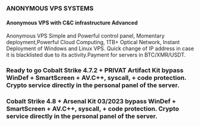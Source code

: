 ### ANONYMOUS VPS SYSTEMS     

#### Anonymous VPS with C&C infrastructure Advanced
Anonymous VPS
Simple and Powerful control panel, Momentary deployment,Powerful Cloud Computing, 1TB+ Optical Network, Instant Deployment of Windows and Linux VPS. Quick change of IP address in case it is blacklisted due to its activity.Payment for servers in BTC/XMR/USDT.

### Ready to go Cobalt Strike 4.7.2 + PRIVAT Artifact Kit bypass WinDef + SmartScreen + AV.C++, syscall, + code protection. Crypto service directly in the personal panel of the server.

### Cobalt Strike 4.8 + Arsenal Kit 03/2023 bypass WinDef + SmartScreen + AV.C++, syscall, + code protection. Crypto service directly in the personal panel of the server.
